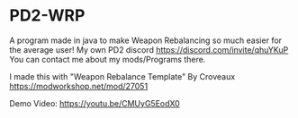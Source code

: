 # PD2-WRP
A program made in java to make Weapon Rebalancing so much easier for the average user!
My own PD2 discord
https://discord.com/invite/qhuYKuP
You can contact me about my mods/Programs there.

I made this with
"Weapon Rebalance Template"
By Croveaux
https://modworkshop.net/mod/27051

Demo Video: https://youtu.be/CMUyG5EodX0

